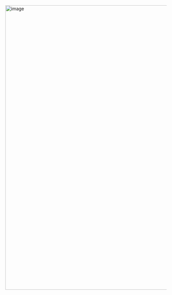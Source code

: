 <img width="1821" height="887" alt="image" src="https://github.com/user-attachments/assets/95e10ec2-1076-4544-89cb-3c2a82bc294e" />
